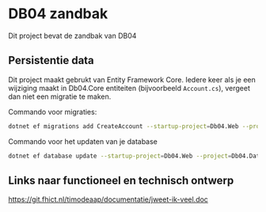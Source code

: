 ﻿# DB04 zandbak

Dit project bevat de zandbak van DB04

## Persistentie data

Dit project maakt gebrukt van Entity Framework Core. Iedere keer als je een wijziging maakt in Db04.Core entiteiten (bijvoorbeeld `Account.cs`), vergeet dan niet een migratie te maken.

Commando voor migraties:

```bash
dotnet ef migrations add CreateAccount --startup-project=Db04.Web --project=Db04.DataAccess
```

Commando voor het updaten van je database

```bash
dotnet ef database update --startup-project=Db04.Web --project=Db04.DataAccess
```

## Links naar functioneel en technisch ontwerp

https://git.fhict.nl/timodeaap/documentatie/jweet-ik-veel.doc